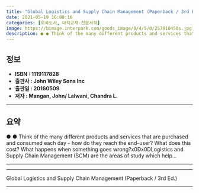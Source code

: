 ```yaml
---
title: "Global Logistics and Supply Chain Management (Paperback / 3rd Ed.)"
date: 2021-05-19 16:00:16
categories: [외국도서, 대학교재-전문서적]
image: https://bimage.interpark.com/goods_image/0/4/5/0/257810450s.jpg
description: ● ● Think of the many different products and services that are purchased and consumed each day - how do they reach the end-user? What does this cost? What hap
---
```


## **정보**

- **ISBN : 1119117828**
- **출판사 : John Wiley   Sons Inc**
- **출판일 : 20160509**
- **저자 : Mangan, John/ Lalwani, Chandra L.**

------



## **요약**

●  ●  Think of the many different products and services that are purchased and consumed each day - how do they reach the end-user? What does this cost? What happens when something goes wrong?x0Dx0DLogistics and Supply Chain Management (SCM) are the areas of study which help... 

------



------


Global Logistics and Supply Chain Management (Paperback / 3rd Ed.) 

------


